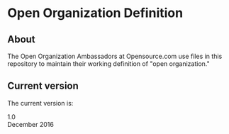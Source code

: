 # Open Organization Definition

## About

The Open Organization Ambassadors at Opensource.com use files in this repository to maintain their working definition of "open organization."

## Current version

The current version is:

1.0  
December 2016
